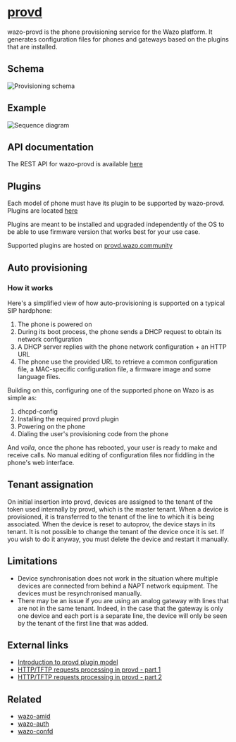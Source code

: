 # [provd](https://github.com/wazo-platform/wazo-provd)

wazo-provd is the phone provisioning service for the Wazo platform. It generates configuration files for phones and gateways based on the plugins that are installed.

## Schema

![Provisioning schema](diagram.svg)

## Example

![Sequence diagram](sequence-diagram.svg)

## API documentation

The REST API for wazo-provd is available [here](http://developers.wazo.io/api/provisionning.html)

## Plugins

Each model of phone must have its plugin to be supported by wazo-provd. Plugins are located [here](https://github.com/wazo-platform/wazo-provd-plugins)

Plugins are meant to be installed and upgraded independently of the OS to be able to use firmware version that works best for your use case.

Supported plugins are hosted on [provd.wazo.community](http://provd.wazo.community/plugins/1/stable/)

## Auto provisioning

### How it works

Here's a simplified view of how auto-provisioning is supported on a typical SIP hardphone:

1. The phone is powered on
2. During its boot process, the phone sends a DHCP request to obtain its network configuration
3. A DHCP server replies with the phone network configuration + an HTTP URL
4. The phone use the provided URL to retrieve a common configuration file, a
   MAC-specific configuration file, a firmware image and some language files.

Building on this, configuring one of the supported phone on Wazo is as simple as:

1. dhcpd-config
2. Installing the required provd plugin
3. Powering on the phone
4. Dialing the user's provisioning code from the phone

And *voila*, once the phone has rebooted, your user is ready to make and receive calls.
No manual editing of configuration files nor fiddling in the phone's web interface.

## Tenant assignation

On initial insertion into provd, devices are assigned to the tenant of the token used internally by
provd, which is the master tenant. When a device is provisioned, it is transferred to the tenant of
the line to which it is being associated. When the device is reset to autoprov, the device stays in
its tenant. It is not possible to change the tenant of the device once it is set. If you wish to do
it anyway, you must delete the device and restart it manually.

## Limitations

* Device synchronisation does not work in the situation where multiple devices are connected from
  behind a NAPT network equipment. The devices must be resynchronised manually.
* There may be an issue if you are using an analog gateway with lines that are not in the same
  tenant. Indeed, in the case that the gateway is only one device and each port is a separate line,
  the device will only be seen by the tenant of the first line that was added.

## External links

* [Introduction to provd plugin model](http://blog.wazo.community/introduction-to-the-plugin-model-of-the-new-provisioning-server.html)
* [HTTP/TFTP requests processing in provd - part 1](http://blog.wazo.community/httptftp-requests-processing-in-provd-part-1.html)
* [HTTP/TFTP requests processing in provd - part 2](http://blog.wazo.community/httptftp-requests-processing-in-provd-part-2.html)

## Related

* [wazo-amid](amid.html)
* [wazo-auth](authentication.html)
* [wazo-confd](configuration.html)

